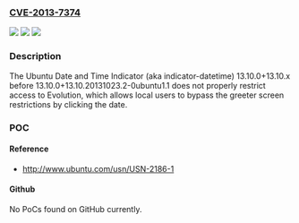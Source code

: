 ### [CVE-2013-7374](https://cve.mitre.org/cgi-bin/cvename.cgi?name=CVE-2013-7374)
![](https://img.shields.io/static/v1?label=Product&message=n%2Fa&color=blue)
![](https://img.shields.io/static/v1?label=Version&message=n%2Fa&color=blue)
![](https://img.shields.io/static/v1?label=Vulnerability&message=n%2Fa&color=brighgreen)

### Description

The Ubuntu Date and Time Indicator (aka indicator-datetime) 13.10.0+13.10.x before 13.10.0+13.10.20131023.2-0ubuntu1.1 does not properly restrict access to Evolution, which allows local users to bypass the greeter screen restrictions by clicking the date.

### POC

#### Reference
- http://www.ubuntu.com/usn/USN-2186-1

#### Github
No PoCs found on GitHub currently.

